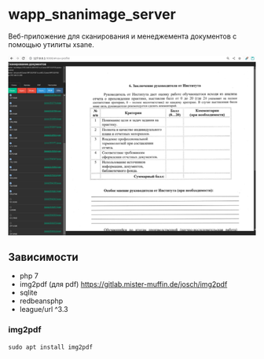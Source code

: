 # wapp_snanimage_server

Веб-приложение для сканирования и менеджемента документов с помощью утилиты xsane.

![](./images/screenshot_01.png)

## Зависимости

- php 7
- img2pdf (для pdf) https://gitlab.mister-muffin.de/josch/img2pdf
- sqlite
- redbeansphp
- league/url ^3.3

### img2pdf

```
sudo apt install img2pdf
```
